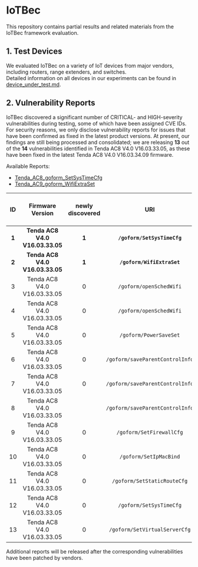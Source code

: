 # IoTBec

This repository contains partial results and related materials from the IoTBec framework evaluation.

## 1. Test Devices

We evaluated IoTBec on a variety of IoT devices from major vendors, including routers, range extenders, and switches.  
Detailed information on all devices in our experiments can be found in [device_under_test.md](https://github.com/IoTBec/Surveys/blob/main/device_under_test.md).

## 2. Vulnerability Reports

IoTBec discovered a significant number of CRITICAL- and HIGH-severity vulnerabilities during testing, some of which have been assigned CVE IDs. For security reasons, we only disclose vulnerability reports for issues that have been confirmed as fixed in the latest product versions. At present, our findings are still being processed and consolidated; we are releasing **13** out of the **14** vulnerabilities identified in Tenda AC8 V4.0 V16.03.33.05, as these have been fixed in the latest Tenda AC8 V4.0 V16.03.34.09 firmware.

Available Reports:
- [Tenda_AC8_goform_SetSysTimeCfg](https://github.com/IoTBec/Reports/blob/main/Tenda/AC8/goform_SetSysTimeCfg.md)
- [Tenda_AC9_goform_WifiExtraSet](https://github.com/IoTBec/Reports/blob/main/Tenda/AC8/goform_WifiExtraSet.md)

|  ID   |        Firmware Version         | newly discovered |               URI               |     parameter     |      CVE ID       | CVSS3.x |   vul_type   | REAL Crash to device |
| :---: | :-----------------------------: | :--------------: | :-----------------------------: | :---------------: | :---------------: | :-----: | :----------: | :------------------: |
| **1** | **Tenda AC8 V4.0 V16.03.33.05** |      **1**       |   **`/goform/SetSysTimeCfg`**   |     **time**      | **CVE-2025-5798** | **8.8** | **Overflow** |        **1**         |
| **2** | **Tenda AC8 V4.0 V16.03.33.05** |      **1**       |   **`/goform/WifiExtraSet`**    | **wpapsk_crypto** | **CVE-2025-5799** | **8.8** | **Overflow** |        **1**         |
|   3   |   Tenda AC8 V4.0 V16.03.33.05   |        0         |     `/goform/openSchedWifi`     |   schedEndTime    |  CVE-2024-57703   |   9.8   |   Overflow   |          1           |
|   4   |   Tenda AC8 V4.0 V16.03.33.05   |        0         |     `/goform/openSchedWifi`     |  schedStartTime   |  CVE-2024-57703   |   9.8   |   Overflow   |          1           |
|   5   |   Tenda AC8 V4.0 V16.03.33.05   |        0         |     `/goform/PowerSaveSet`      |       time        |  CVE-2023-40893   |   9.8   |   Overflow   |          1           |
|   6   |   Tenda AC8 V4.0 V16.03.33.05   |        0         | `/goform/saveParentControlInfo` |     deviceId      |  CVE-2023-33671   |   9.8   |   Overflow   |          1           |
|   7   |   Tenda AC8 V4.0 V16.03.33.05   |        0         | `/goform/saveParentControlInfo` |       time        |  CVE-2024-10123   |   8.8   |   Overflow   |          1           |
|   8   |   Tenda AC8 V4.0 V16.03.33.05   |                  | `/goform/saveParentControlInfo` |       urls        |  no CVE assigned  |         |   Overflow   |          1           |
|   9   |   Tenda AC8 V4.0 V16.03.33.05   |        0         |    `/goform/SetFirewallCfg`     |    firewallEn     |  CVE-2023-40891   |   9.8   |   Overflow   |          1           |
|  10   |   Tenda AC8 V4.0 V16.03.33.05   |        0         |     `/goform/SetIpMacBind`      |       list        |   CVE-2025-1853   |   9.8   |   Overflow   |          1           |
|  11   |   Tenda AC8 V4.0 V16.03.33.05   |        0         |   `/goform/SetStaticRouteCfg`   |       list        |  CVE-2023-40894   |   9.8   |   Overflow   |          1           |
|  12   |   Tenda AC8 V4.0 V16.03.33.05   |        0         |     `/goform/SetSysTimeCfg`     |     timeZone      |  CVE-2023-40898   |   9.8   |   Overflow   |          1           |
|  13   |   Tenda AC8 V4.0 V16.03.33.05   |        0         |  `/goform/SetVirtualServerCfg`  |       list        |  CVE-2023-40895   |   9.8   |   Overflow   |          1           |


Additional reports will be released after the corresponding vulnerabilities have been patched by vendors.
